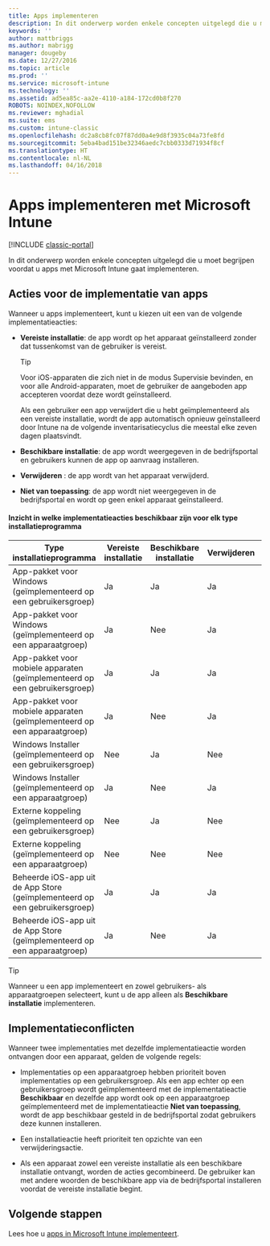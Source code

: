 ```yaml
---
title: Apps implementeren
description: In dit onderwerp worden enkele concepten uitgelegd die u moet begrijpen voordat u apps met Intune gaat implementeren.
keywords: ''
author: mattbriggs
ms.author: mabrigg
manager: dougeby
ms.date: 12/27/2016
ms.topic: article
ms.prod: ''
ms.service: microsoft-intune
ms.technology: ''
ms.assetid: ad5ea85c-aa2e-4110-a184-172cd0b8f270
ROBOTS: NOINDEX,NOFOLLOW
ms.reviewer: mghadial
ms.suite: ems
ms.custom: intune-classic
ms.openlocfilehash: dc2a8cb8fc07f87dd0a4e9d8f3935c04a73fe8fd
ms.sourcegitcommit: 5eba4bad151be32346aedc7cbb0333d71934f8cf
ms.translationtype: HT
ms.contentlocale: nl-NL
ms.lasthandoff: 04/16/2018
---
```

# <a name="deploy-apps-with-microsoft-intune"></a>Apps implementeren met Microsoft Intune

[!INCLUDE [classic-portal](../includes/classic-portal.md)]

In dit onderwerp worden enkele concepten uitgelegd die u moet begrijpen voordat u apps met Microsoft Intune gaat implementeren.


## <a name="app-deployment-actions"></a>Acties voor de implementatie van apps
Wanneer u apps implementeert, kunt u kiezen uit een van de volgende implementatieacties:

-   **Vereiste installatie**: de app wordt op het apparaat geïnstalleerd zonder dat tussenkomst van de gebruiker is vereist.

    > [!TIP]
    > Voor iOS-apparaten die zich niet in de modus Supervisie bevinden, en voor alle Android-apparaten, moet de gebruiker de aangeboden app accepteren voordat deze wordt geïnstalleerd.
    >
    >  Als een gebruiker een app verwijdert die u hebt geïmplementeerd als een vereiste installatie, wordt de app automatisch opnieuw geïnstalleerd door Intune na de volgende inventarisatiecyclus die meestal elke zeven dagen plaatsvindt.

-   **Beschikbare installatie**: de app wordt weergegeven in de bedrijfsportal en gebruikers kunnen de app op aanvraag installeren.

-   **Verwijderen** : de app wordt van het apparaat verwijderd.

-   **Niet van toepassing**: de app wordt niet weergegeven in de bedrijfsportal en wordt op geen enkel apparaat geïnstalleerd.

#### <a name="understand-which-deployment-actions-are-available-for-each-installer-type"></a>Inzicht in welke implementatieacties beschikbaar zijn voor elk type installatieprogramma

|                         Type installatieprogramma                          | Vereiste installatie | Beschikbare installatie | Verwijderen | Niet van toepassing |
|-----------------------------------------------------------------|------------------|-------------------|-----------|----------------|
|         App-pakket voor Windows (geïmplementeerd op een gebruikersgroep)          |       Ja        |        Ja        |    Ja    |      Ja       |
|        App-pakket voor Windows (geïmplementeerd op een apparaatgroep)         |       Ja        |        Nee         |    Ja    |      Ja       |
|    App-pakket voor mobiele apparaten (geïmplementeerd op een gebruikersgroep)    |       Ja        |        Ja        |    Ja    |      Ja       |
|   App-pakket voor mobiele apparaten (geïmplementeerd op een apparaatgroep)   |       Ja        |        Nee         |    Ja    |      Ja       |
|          Windows Installer (geïmplementeerd op een gebruikersgroep)           |        Nee        |        Ja        |    Nee     |      Ja       |
|         Windows Installer (geïmplementeerd op een apparaatgroep)          |       Ja        |        Nee         |    Ja    |      Ja       |
|            Externe koppeling (geïmplementeerd op een gebruikersgroep)             |        Nee        |        Ja        |    Nee     |      Ja       |
|           Externe koppeling (geïmplementeerd op een apparaatgroep)            |        Nee        |        Nee         |    Nee     |       Nee       |
|  Beheerde iOS-app uit de App Store (geïmplementeerd op een gebruikersgroep)  |       Ja        |        Ja        |    Ja    |      Ja       |
| Beheerde iOS-app uit de App Store (geïmplementeerd op een apparaatgroep) |       Ja        |        Nee         |    Ja    |      Ja       |

> [!TIP]
> Wanneer u een app implementeert en zowel gebruikers- als apparaatgroepen selecteert, kunt u de app alleen als **Beschikbare installatie** implementeren.

## <a name="deployment-conflicts"></a>Implementatieconflicten
Wanneer twee implementaties met dezelfde implementatieactie worden ontvangen door een apparaat, gelden de volgende regels:

-   Implementaties op een apparaatgroep hebben prioriteit boven implementaties op een gebruikersgroep. Als een app echter op een gebruikersgroep wordt geïmplementeerd met de implementatieactie **Beschikbaar** en dezelfde app wordt ook op een apparaatgroep geïmplementeerd met de implementatieactie **Niet van toepassing**, wordt de app beschikbaar gesteld in de bedrijfsportal zodat gebruikers deze kunnen installeren.

-   Een installatieactie heeft prioriteit ten opzichte van een verwijderingsactie.

-   Als een apparaat zowel een vereiste installatie als een beschikbare installatie ontvangt, worden de acties gecombineerd. De gebruiker kan met andere woorden de beschikbare app via de bedrijfsportal installeren voordat de vereiste installatie begint.


## <a name="next-steps"></a>Volgende stappen

Lees hoe u [apps in Microsoft Intune implementeert](deploy-apps-in-microsoft-intune.md).
